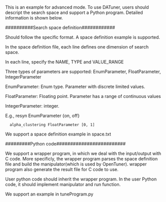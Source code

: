 This is an example for advanced mode. To use DATuner, users should descript the search space and support a Python program. Detailed information is shown below.

##########Search space definition############

Should follow the specific format. A space definition example is supported.

In the space definition file, each line defines one dimension of search space.

In each line, specify the NAME, TYPE and VALUE_RANGE
  
  Three types of parameters are supported: EnumParameter, FloatParameter, IntegerParameter
  
  EnumParameter: Enum type. Parameter with discrete limited values. 
  
  FloatParameter: Floating point. Parameter has a range of continuous values
  
  IntegerParameter: integer.

E.g., resyn EnumParameter {on, off}
      
      alpha_clustering FloatParameter [0, 1]

We support a space definition example in space.txt

#########Python code#########################

We support a wrapper program, in which we deal with the input/output with C code. More specificly, 
the wrapper program parses the space definition file and build the manipulator(which is used by OpenTuner).
wrapper program also generate the result file for C code to use.

User python code should inherit the wrapper program. In the user Python code, it should implement manipulator
and run function. 

We support an example in tuneProgram.py











